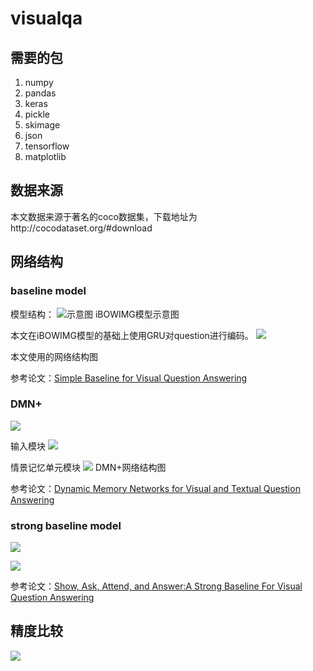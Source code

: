 # visualqa

## 需要的包
1. numpy
2. pandas
3. keras
4. pickle
5. skimage
6. json
7. tensorflow
8. matplotlib
## 数据来源
本文数据来源于著名的coco数据集，下载地址为http://cocodataset.org/#download
## 网络结构
### baseline model
模型结构：
![示意图](./picture/iBOWIMG.jpg)
iBOWIMG模型示意图

本文在iBOWIMG模型的基础上使用GRU对question进行编码。
![](./picture/baseline.png.jpg) 

本文使用的网络结构图

参考论文：[Simple Baseline for Visual Question Answering](https://arxiv.org/pdf/1512.02167.pdf)
### DMN+
![](./picture/dmn.jpg)

输入模块
![](./picture/dmn2.png)

情景记忆单元模块
![](./picture/DMN+.png.png)
DMN+网络结构图

参考论文：[Dynamic Memory Networks for Visual and Textual Question Answering](https://arxiv.org/pdf/1603.01417.pdf)
### strong baseline model
![](./picture/strong_baseline.png)

![](./picture/strong_baseline.png.png)


参考论文：[Show, Ask, Attend, and Answer:A Strong Baseline For Visual Question Answering](https://arxiv.org/pdf/1704.03162.pdf)

## 精度比较

![](./picture/strong.jpg)
